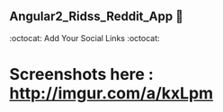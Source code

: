 ## Angular2_Ridss_Reddit_App  :speech_balloon:

 :octocat: Add Your Social Links  :octocat: 
 
# Screenshots here : <a>http://imgur.com/a/kxLpm</a>
